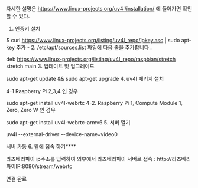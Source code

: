 자세한 설명은 https://www.linux-projects.org/uv4l/installation/ 에 들어가면 확인할 수 있다.

 

1. 인증키 설치

$ curl https://www.linux-projects.org/listing/uv4l_repo/lpkey.asc | sudo apt-key 추가 -
2. /etc/apt/sources.list 파일에 다음 줄을 추가합니다 .

deb https://www.linux-projects.org/listing/uv4l_repo/raspbian/stretch stretch main
3. 업데이트 및 업그레이드

sudo apt-get update && sudo apt-get upgrade
4. uv4l 패키지 설치

4-1 Raspberry Pi 2,3,4 인 경우

sudo apt-get install uv4l-webrtc
4-2. Raspberry Pi 1, Compute Module 1, Zero, Zero W 인 경우

sudo apt-get install uv4l-webrtc-armv6
5. 서버 열기

uv4l --external-driver --device-name=video0

서버 가동
6. 웹에 접속 하기****

 

라즈베리파이 ip주소를 입력하여 외부에서 라즈베리파이 서버로 접속 : http://라즈베리파이IP:8080/stream/webrtc

 


연결 완료